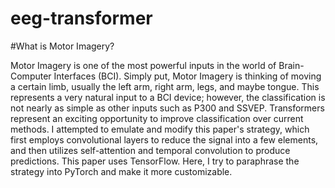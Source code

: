 # eeg-transformer


#What is Motor Imagery?

Motor Imagery is one of the most powerful inputs in the world of Brain-Computer Interfaces (BCI). Simply put, Motor Imagery is thinking of moving a certain limb, usually the left arm, right arm, legs, and maybe tongue. This represents a very natural input to a BCI device; however, the classification is not nearly as simple as other inputs such as P300 and SSVEP.
Transformers represent an exciting opportunity to improve classification over current methods. I attempted to emulate and modify this paper's strategy, which first employs convolutional layers to reduce the signal into a few elements, and then utilizes self-attention and temporal convolution to produce predictions. This paper uses TensorFlow. Here, I try to paraphrase the strategy into PyTorch and make it more customizable.
